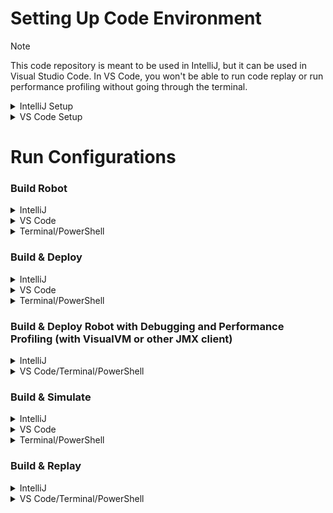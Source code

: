 # Setting Up Code Environment

> [!NOTE]
> This code repository is meant to be used in IntelliJ, but it can be used in Visual Studio Code. In VS Code, you won't be able to run code replay or run performance profiling without going through the terminal.

<details>
<summary>IntelliJ Setup</summary>

1. Install [IntelliJ IDEA Community Edition (free) or IntelliJ IDEA Ultimate (paid, free through GitHub Student Developer Pack)](https://www.jetbrains.com/idea/download). Make sure you have the latest version of WPILib 2025 installed as well.
2. Add the [FRC IntelliJ plugin](https://plugins.jetbrains.com/plugin/9405-frc). This can be installed in the IDE directly by going through File -> Settings -> Plugins.
3. Clone this repository using your favorite Git client, and open it in IntelliJ.
4. Go to File -> Project Structure, and hit the "Edit" button next to SDK. Press the "plus" icon, press "Add JDK from disk...", and go to the directory "C:\Users\Public\wpilib\2025\jdk" and add it. This ensures that we are using the officially supported JDK version from WPILib, to hopefully minimize issues.
5. Run the "Build Robot" run configuration once, just to make sure that you've downloaded all dependencies.
6. (Optional) Add the [google-java-format plugin](https://plugins.jetbrains.com/plugin/8527-google-java-format) for proper code formatting, or, just let spotless handle it when building.
7. (Optional) You should see a prompt in the bottom right corner of IntelliJ asking you to enable google-java-format, if so, click "Enable for this project". If not, go to "File -> Settings -> google-java-format settings", and enable it.
</details>
<details>
<summary>VS Code Setup</summary>

8. Install the latest version of [WPILib](https://github.com/wpilibsuite/allwpilib/releases) and it's built-in version of VS Code.
9. Clone this repository using your favorite Git client, and open it in VS Code.
10. Build the project once to make sure that all dependencies have been downloaded.
11. (Optional) Add the [google-java-format extension](https://marketplace.visualstudio.com/items?itemName=JoseVSeb.google-java-format-for-vs-code) through VS Code's built in extension manager.
12. (Optional) When/if you format code for the first time, make sure you select "Google Java Format for VS Code". Or, don't format, and just let spotless handle it when building.
</details>

# Run Configurations
### Build Robot
<details>
<summary>IntelliJ</summary>

Just run the "Build Robot" run configuration by selecting it and hitting the play button.
</details>
<details>
<summary>VS Code</summary>

Open the Command Palette (Ctrl+Shift+P) and type ```WPILib: Build Robot Code```.
</details>
<details>
<summary>Terminal/PowerShell</summary>

Open the project folder in a Unix terminal or PowerShell, and run ```gradlew build```.
</details>

### Build & Deploy
<details>
<summary>IntelliJ</summary>

Just run the "Build & Deploy" run configuration by selecting it and hitting the play button.
</details>
<details>
<summary>VS Code</summary>

Open the Command Palette (Ctrl+Shift+P) and type ```WPILib: Deploy Robot Code```. Or, use the keyboard shortcut "Shift+F5".
</details>
<details>
<summary>Terminal/PowerShell</summary>

Open the project folder in a Unix terminal or PowerShell, and run ```gradlew deploy```.
</details>

### Build & Deploy Robot with Debugging and Performance Profiling (with VisualVM or other JMX client)
<details>
<summary>IntelliJ</summary>

Just run the "Build & Deploy Robot with Debugging and Performance Profiling" run configuration by selecting it and hitting the play button. Use IntelliJ's built-in debugger and some JMX client for performance profiling.
</details>
<details>
<summary>VS Code/Terminal/PowerShell</summary>

Open the project folder in a Unix terminal or PowerShell, and run ```gradlew deploy -PprofilingMode -PdebugMode=true```. Use any Java debugger and some JMX client for performance profiling.
</details>

### Build & Simulate
<details>
<summary>IntelliJ</summary>

Just run the "Build & Simulate" run configuration by selecting it and hitting the play button. The Glass "simgui" will open by default, but you can also use Driver Station.
</details>
<details>
<summary>VS Code</summary>

Open the Command Palette (Ctrl+Shift+P) and type ```WPILib: Simulate Robot Code```. Or, use the keyboard shortcut "Shift+F5". You can select between "simgui", Driver Station, or both.
</details>
<details>
<summary>Terminal/PowerShell</summary>

Open the project folder in a Unix terminal or PowerShell, and run ```gradlew simulateJava```.
</details>

### Build & Replay
<details>
<summary>IntelliJ</summary>

Just run the "Build & Replay" run configuration by selecting it and hitting the play button. Use [AdvantageScope](https://github.com/Mechanical-Advantage/AdvantageScope) to load and replay any log files.
</details>
<details>
<summary>VS Code/Terminal/PowerShell</summary>

Open the project folder in a Unix terminal or PowerShell, and run ```gradlew simulateJava -PreplayMode```. Use [AdvantageScope](https://github.com/Mechanical-Advantage/AdvantageScope) to load and replay any log files.
</details>
